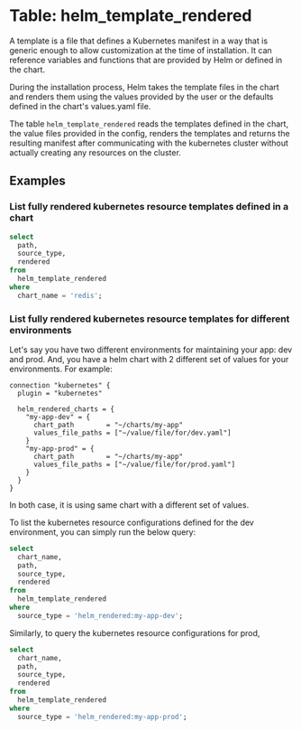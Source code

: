 # Table: helm_template_rendered

A template is a file that defines a Kubernetes manifest in a way that is generic enough to allow customization at the time of installation. It can reference variables and functions that are provided by Helm or defined in the chart.

During the installation process, Helm takes the template files in the chart and renders them using the values provided by the user or the defaults defined in the chart's values.yaml file.

The table `helm_template_rendered` reads the templates defined in the chart, the value files provided in the config, renders the templates and returns the resulting manifest after communicating with the kubernetes cluster without actually creating any resources on the cluster.

## Examples

### List fully rendered kubernetes resource templates defined in a chart

```sql
select
  path,
  source_type,
  rendered
from
  helm_template_rendered
where
  chart_name = 'redis';
```

### List fully rendered kubernetes resource templates for different environments

Let's say you have two different environments for maintaining your app: dev and prod. And, you have a helm chart with 2 different set of values for your environments. For example:

```hcl
connection "kubernetes" {
  plugin = "kubernetes"

  helm_rendered_charts = {
    "my-app-dev" = {
      chart_path        = "~/charts/my-app"
      values_file_paths = ["~/value/file/for/dev.yaml"]
    }
    "my-app-prod" = {
      chart_path        = "~/charts/my-app"
      values_file_paths = ["~/value/file/for/prod.yaml"]
    }
  }
}
```

In both case, it is using same chart with a different set of values.

To list the kubernetes resource configurations defined for the dev environment, you can simply run the below query:

```sql
select
  chart_name,
  path,
  source_type,
  rendered
from
  helm_template_rendered
where
  source_type = 'helm_rendered:my-app-dev';
```

Similarly, to query the kubernetes resource configurations for prod,

```sql
select
  chart_name,
  path,
  source_type,
  rendered
from
  helm_template_rendered
where
  source_type = 'helm_rendered:my-app-prod';
```
